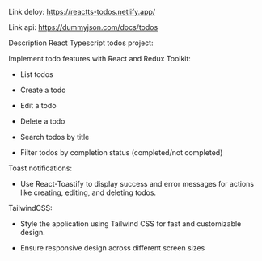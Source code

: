 Link deloy: https://reactts-todos.netlify.app/

Link api: https://dummyjson.com/docs/todos

Description React Typescript todos project:

Implement todo features with React and Redux Toolkit:

+ List todos

+ Create a todo

+ Edit a todo

+ Delete a todo

+ Search todos by title
    
+ Filter todos by completion status (completed/not completed)

Toast notifications:

+ Use React-Toastify to display success and error messages for actions like creating, editing, and deleting todos.

TailwindCSS:

+ Style the application using Tailwind CSS for fast and customizable design.

+ Ensure responsive design across different screen sizes
